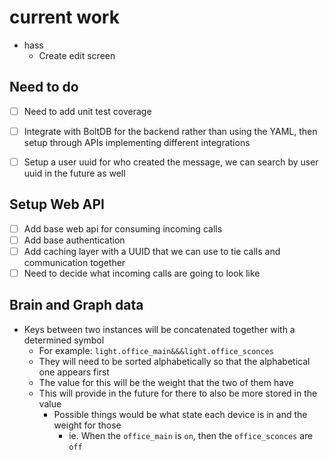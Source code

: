 # current work
- hass
  - Create edit screen


## Need to do
- [ ] Need to add unit test coverage
- [ ] Integrate with BoltDB for the backend rather than using the YAML, then setup through APIs implementing different integrations
- [ ] Setup a user uuid for who created the message, we can search by user uuid in the future as well


## Setup Web API
- [ ] Add base web api for consuming incoming calls
- [ ] Add base authentication
- [ ] Add caching layer with a UUID that we can use to tie calls and communication together
- [ ] Need to decide what incoming calls are going to look like

## Brain and Graph data
- Keys between two instances will be concatenated together with a determined symbol
  - For example: `light.office_main&&&light.office_sconces`
  - They will need to be sorted alphabetically so that the alphabetical one appears first
  - The value for this will be the weight that the two of them have
  - This will provide in the future for there to also be more stored in the value
    - Possible things would be what state each device is in and the weight for those 
      - ie. When the `office_main` is `on`, then the `office_sconces` are `off`
